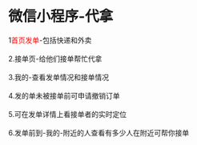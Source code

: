 # 微信小程序-代拿<br>
1<font color=red>首页发单</font>-包括快递和外卖<br><br>
2.接单页-给他们接单帮忙代拿<br><br>
3.我的-查看发单情况和接单情况<br><br>
4.发的单未被接单前可申请撤销订单<br><br>
5.可在发单详情上看接单者的实时定位<br><br>
6.发单前到-我的-附近的人查看有多少人在附近可帮你接单<br><br>
